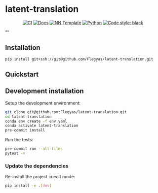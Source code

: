 # latent-translation

<p align="center">
    <a href="https://github.com/Flegyas/latent-translation/actions/workflows/test_suite.yml"><img alt="CI" src=https://img.shields.io/github/workflow/status/Flegyas/latent-translation/Test%20Suite/main?label=main%20checks></a>
    <a href="https://Flegyas.github.io/latent-translation"><img alt="Docs" src=https://img.shields.io/github/deployments/Flegyas/latent-translation/github-pages?label=docs></a>
    <a href="https://github.com/grok-ai/nn-template"><img alt="NN Template" src="https://shields.io/badge/nn--template-0.4.0-emerald?style=flat&labelColor=gray"></a>
    <a href="https://www.python.org/downloads/"><img alt="Python" src="https://img.shields.io/badge/python-3.11-blue.svg"></a>
    <a href="https://black.readthedocs.io/en/stable/"><img alt="Code style: black" src="https://img.shields.io/badge/code%20style-black-000000.svg"></a>
</p>

""


## Installation

```bash
pip install git+ssh://git@github.com/Flegyas/latent-translation.git
```


## Quickstart

[comment]: <> (> Fill me!)


## Development installation

Setup the development environment:

```bash
git clone git@github.com:Flegyas/latent-translation.git
cd latent-translation
conda env create -f env.yaml
conda activate latent-translation
pre-commit install
```

Run the tests:

```bash
pre-commit run --all-files
pytest -v
```


### Update the dependencies

Re-install the project in edit mode:

```bash
pip install -e .[dev]
```
